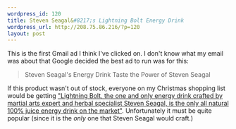 ```yaml
--- 
wordpress_id: 120
title: Steven Seagal&#8217;s Lightning Bolt Energy Drink
wordpress_url: http://208.75.86.216/?p=120
layout: post
---
```

This is the first Gmail ad I think I've clicked on. I don't know what my email was about that Google decided the best ad to run was for this:

<blockquote>
Steven Seagal's Energy Drink
Taste the Power of Steven Seagal
</blockquote>

If this product wasn't out of stock, everyone on my Christmas shopping list would be getting <a href="http://www.xoxide.com/lightning-bolt-asian-experiance.html">"Lightning Bolt, the one and only energy drink crafted by martial arts expert and herbal specialist Steven Seagal, is the only all natural 100% juice energy drink on the market"</a>. Unfortunately it must be quite popular (since it is the <em>only</em> one that Steven Seagal would craft.)

